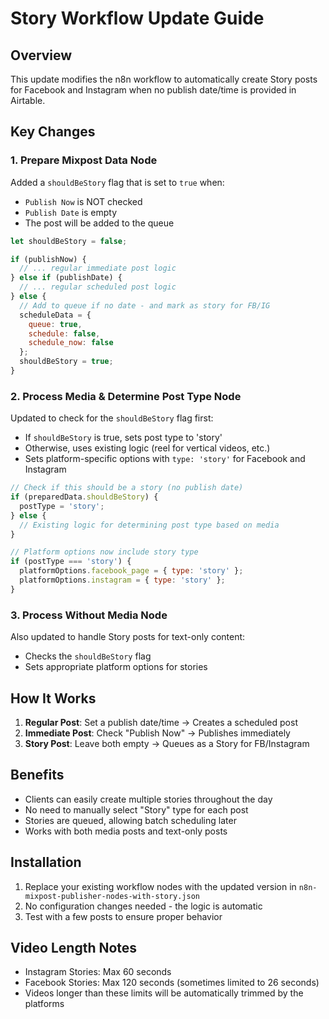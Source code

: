 # Story Workflow Update Guide

## Overview
This update modifies the n8n workflow to automatically create Story posts for Facebook and Instagram when no publish date/time is provided in Airtable.

## Key Changes

### 1. Prepare Mixpost Data Node
Added a `shouldBeStory` flag that is set to `true` when:
- `Publish Now` is NOT checked
- `Publish Date` is empty
- The post will be added to the queue

```javascript
let shouldBeStory = false;

if (publishNow) {
  // ... regular immediate post logic
} else if (publishDate) {
  // ... regular scheduled post logic
} else {
  // Add to queue if no date - and mark as story for FB/IG
  scheduleData = {
    queue: true,
    schedule: false,
    schedule_now: false
  };
  shouldBeStory = true;
}
```

### 2. Process Media & Determine Post Type Node
Updated to check for the `shouldBeStory` flag first:
- If `shouldBeStory` is true, sets post type to 'story'
- Otherwise, uses existing logic (reel for vertical videos, etc.)
- Sets platform-specific options with `type: 'story'` for Facebook and Instagram

```javascript
// Check if this should be a story (no publish date)
if (preparedData.shouldBeStory) {
  postType = 'story';
} else {
  // Existing logic for determining post type based on media
}

// Platform options now include story type
if (postType === 'story') {
  platformOptions.facebook_page = { type: 'story' };
  platformOptions.instagram = { type: 'story' };
}
```

### 3. Process Without Media Node
Also updated to handle Story posts for text-only content:
- Checks the `shouldBeStory` flag
- Sets appropriate platform options for stories

## How It Works

1. **Regular Post**: Set a publish date/time → Creates a scheduled post
2. **Immediate Post**: Check "Publish Now" → Publishes immediately
3. **Story Post**: Leave both empty → Queues as a Story for FB/Instagram

## Benefits

- Clients can easily create multiple stories throughout the day
- No need to manually select "Story" type for each post
- Stories are queued, allowing batch scheduling later
- Works with both media posts and text-only posts

## Installation

1. Replace your existing workflow nodes with the updated version in `n8n-mixpost-publisher-nodes-with-story.json`
2. No configuration changes needed - the logic is automatic
3. Test with a few posts to ensure proper behavior

## Video Length Notes

- Instagram Stories: Max 60 seconds
- Facebook Stories: Max 120 seconds (sometimes limited to 26 seconds)
- Videos longer than these limits will be automatically trimmed by the platforms